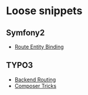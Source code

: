 # Loose snippets

## Symfony2

* [Route Entity Binding](symfony-custom-router-for-easy-route-entity-binding.md)

## TYPO3

* [Backend Routing](typo3-backend-routing.md)
* [Composer Tricks](typo3-composer-tricks.md)
